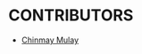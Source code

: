 # CONTRIBUTORS

<!--
Syntax:
    - [YOUR-NAME](https://github.com/<YOUR-GITHUB-USERNAME>)
 -->

- [Chinmay Mulay](https://github.com/cmulay)
